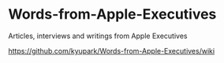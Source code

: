 # Words-from-Apple-Executives
Articles, interviews and writings from Apple Executives

https://github.com/kyupark/Words-from-Apple-Executives/wiki
